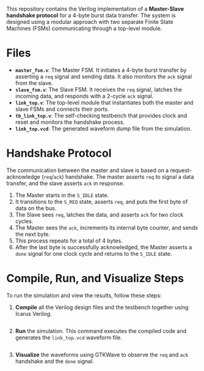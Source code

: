 This repository contains the Verilog implementation of a **Master-Slave handshake protocol** for a 4-byte burst data transfer. The system is designed using a modular approach with two separate Finite State Machines (FSMs) communicating through a top-level module.


# Files

  * **`master_fsm.v`**: The Master FSM. It initiates a 4-byte burst transfer by asserting a `req` signal and sending data. It also monitors the `ack` signal from the slave.
  * **`slave_fsm.v`**: The Slave FSM. It receives the `req` signal, latches the incoming data, and responds with a 2-cycle `ack` signal.
  * **`link_top.v`**: The top-level module that instantiates both the master and slave FSMs and connects their ports.
  * **`tb_link_top.v`**: The self-checking testbench that provides clock and reset and monitors the handshake process.
  * **`link_top.vcd`**: The generated waveform dump file from the simulation.


# Handshake Protocol

The communication between the master and slave is based on a request-acknowledge (`req`/`ack`) handshake. The master asserts `req` to signal a data transfer, and the slave asserts `ack` in response.

1.  The Master starts in the `S_IDLE` state.
2.  It transitions to the `S_REQ` state, asserts `req`, and puts the first byte of data on the bus.
3.  The Slave sees `req`, latches the data, and asserts `ack` for two clock cycles.
4.  The Master sees the `ack`, increments its internal byte counter, and sends the next byte.
5.  This process repeats for a total of 4 bytes.
6.  After the last byte is successfully acknowledged, the Master asserts a `done` signal for one clock cycle and returns to the `S_IDLE` state.

# Compile, Run, and Visualize Steps

To run the simulation and view the results, follow these steps:

1.  **Compile** all the Verilog design files and the testbench together using Icarus Verilog.
    ```iverilog -o sim.out tb_link_top.v
    ```
2.  **Run** the simulation. This command executes the compiled code and generates the `link_top.vcd` waveform file.
    ```vvp sim.out
    ```
3.  **Visualize** the waveforms using GTKWave to observe the `req` and `ack` handshake and the `done` signal.
    ```gtkwave link_top.vcd
    ```
